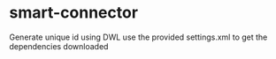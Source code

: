# smart-connector
Generate unique id using DWL
use the provided settings.xml to get the dependencies downloaded
